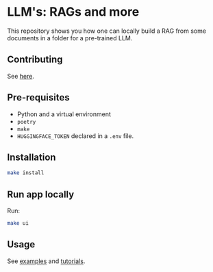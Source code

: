 # LLM's: RAGs and more

This repository shows you how one can locally build a RAG from some documents in a folder for a pre-trained LLM.

## Contributing

See [here](./contributing.md).

## Pre-requisites

- Python and a virtual environment
- `poetry`
- `make`
- `HUGGINGFACE_TOKEN` declared in a `.env` file.

## Installation

```bash
make install
```

## Run app locally

Run:

```bash
make ui
```

## Usage

See [examples](./examples) and [tutorials](./tutorials).
